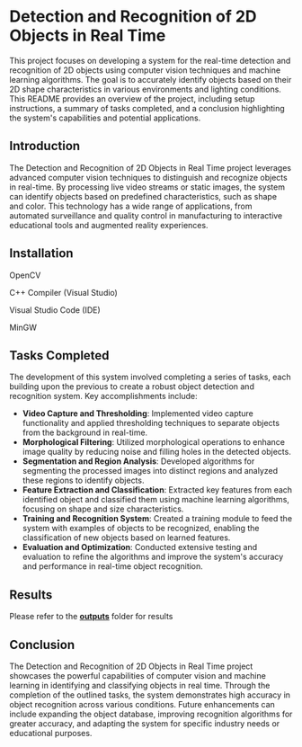 # Detection and Recognition of 2D Objects in Real Time

This project focuses on developing a system for the real-time detection and recognition of 2D objects using computer vision techniques and machine learning algorithms. The goal is to accurately identify objects based on their 2D shape characteristics in various environments and lighting conditions. This README provides an overview of the project, including setup instructions, a summary of tasks completed, and a conclusion highlighting the system's capabilities and potential applications.

## Introduction

The Detection and Recognition of 2D Objects in Real Time project leverages advanced computer vision techniques to distinguish and recognize objects in real-time. By processing live video streams or static images, the system can identify objects based on predefined characteristics, such as shape and color. This technology has a wide range of applications, from automated surveillance and quality control in manufacturing to interactive educational tools and augmented reality experiences.

## Installation

OpenCV

C++ Compiler (Visual Studio)

Visual Studio Code (IDE)

MinGW

## Tasks Completed

The development of this system involved completing a series of tasks, each building upon the previous to create a robust object detection and recognition system. Key accomplishments include:

- **Video Capture and Thresholding**: Implemented video capture functionality and applied thresholding techniques to separate objects from the background in real-time.
- **Morphological Filtering**: Utilized morphological operations to enhance image quality by reducing noise and filling holes in the detected objects.
- **Segmentation and Region Analysis**: Developed algorithms for segmenting the processed images into distinct regions and analyzed these regions to identify objects.
- **Feature Extraction and Classification**: Extracted key features from each identified object and classified them using machine learning algorithms, focusing on shape and size characteristics.
- **Training and Recognition System**: Created a training module to feed the system with examples of objects to be recognized, enabling the classification of new objects based on learned features.
- **Evaluation and Optimization**: Conducted extensive testing and evaluation to refine the algorithms and improve the system's accuracy and performance in real-time object recognition.

## Results

Please refer to the **[outputs](https://github.com/PShru2000/RealTimeObjectRecognition/tree/main/Results)** folder for results

## Conclusion

The Detection and Recognition of 2D Objects in Real Time project showcases the powerful capabilities of computer vision and machine learning in identifying and classifying objects in real time. Through the completion of the outlined tasks, the system demonstrates high accuracy in object recognition across various conditions. Future enhancements can include expanding the object database, improving recognition algorithms for greater accuracy, and adapting the system for specific industry needs or educational purposes.

